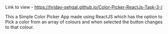 Link to view - https://hriday-sehgal.github.io/Color-Picker-ReactJs-Task-3-/

This a Simple Color Picker App made using ReactJS which has the option to Pick a color from an array of colours and when selected the button changes to that colour.

